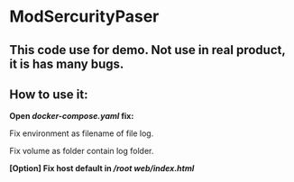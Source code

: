 # ModSercurityPaser


## **This code use for demo. Not use in real product, it is has many bugs.**

## **How to use it:**

**Open  *docker-compose.yaml* fix:**

Fix environment as filename of file log.

Fix volume as folder contain log folder.

**[Option] Fix host default in */root web/index.html***